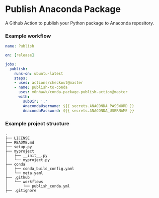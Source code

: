 # Publish Anaconda Package
A Github Action to publish your Python package to Anaconda repository.

### Example workflow
```yaml
name: Publish

on: [release]

jobs:
  publish:
    runs-on: ubuntu-latest
    steps:
    - uses: actions/checkout@master
    - name: publish-to-conda
      uses: m0nhawk/conda-package-publish-action@master
      with:
        subDir: '.'
        AnacondaUsername: ${{ secrets.ANACONDA_PASSWORD }}
        AnacondaPassword: ${{ secrets.ANACONDA_USERNAME }}
```

### Example project structure

```
.
├── LICENSE
├── README.md
├── setup.py
├── myproject
│   ├── __init__.py
│   └── myproject.py
├── conda
│   ├── conda_build_config.yaml
│   └── meta.yaml
├── .github
│   └── workflows
│       └── publish_conda.yml
├── .gitignore
```
